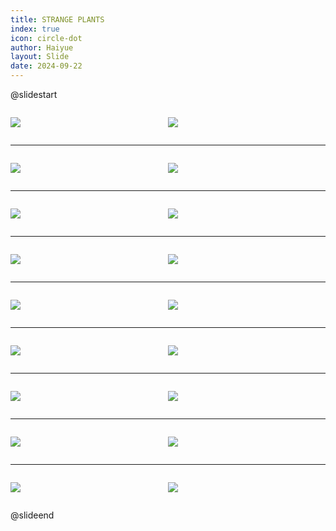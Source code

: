 ```yaml
---
title: STRANGE PLANTS
index: true
icon: circle-dot
author: Haiyue
layout: Slide
date: 2024-09-22
---
```

 
@slidestart

<div style="display:flex">
<div style="flex:1">

![](https://raw.githubusercontent.com/yclord/reading/refs/heads/master/english/Level-Q/STRANGE%20PLANTS/001.webp)
</div>
<div style="flex:1">

![](https://raw.githubusercontent.com/yclord/reading/refs/heads/master/english/Level-Q/STRANGE%20PLANTS/002.webp)
</div>
</div>

---

<div style="display:flex">
<div style="flex:1">

![](https://raw.githubusercontent.com/yclord/reading/refs/heads/master/english/Level-Q/STRANGE%20PLANTS/003.webp)
</div>
<div style="flex:1">

![](https://raw.githubusercontent.com/yclord/reading/refs/heads/master/english/Level-Q/STRANGE%20PLANTS/004.webp)
</div>
</div>

---

<div style="display:flex">
<div style="flex:1">

![](https://raw.githubusercontent.com/yclord/reading/refs/heads/master/english/Level-Q/STRANGE%20PLANTS/005.webp)
</div>
<div style="flex:1">

![](https://raw.githubusercontent.com/yclord/reading/refs/heads/master/english/Level-Q/STRANGE%20PLANTS/006.webp)
</div>
</div>

---

<div style="display:flex">
<div style="flex:1">

![](https://raw.githubusercontent.com/yclord/reading/refs/heads/master/english/Level-Q/STRANGE%20PLANTS/007.webp)
</div>
<div style="flex:1">

![](https://raw.githubusercontent.com/yclord/reading/refs/heads/master/english/Level-Q/STRANGE%20PLANTS/008.webp)
</div>
</div>

---

<div style="display:flex">
<div style="flex:1">

![](https://raw.githubusercontent.com/yclord/reading/refs/heads/master/english/Level-Q/STRANGE%20PLANTS/009.webp)
</div>
<div style="flex:1">

![](https://raw.githubusercontent.com/yclord/reading/refs/heads/master/english/Level-Q/STRANGE%20PLANTS/010.webp)
</div>
</div>

---

<div style="display:flex">
<div style="flex:1">

![](https://raw.githubusercontent.com/yclord/reading/refs/heads/master/english/Level-Q/STRANGE%20PLANTS/011.webp)
</div>
<div style="flex:1">

![](https://raw.githubusercontent.com/yclord/reading/refs/heads/master/english/Level-Q/STRANGE%20PLANTS/012.webp)
</div>
</div>

---

<div style="display:flex">
<div style="flex:1">

![](https://raw.githubusercontent.com/yclord/reading/refs/heads/master/english/Level-Q/STRANGE%20PLANTS/013.webp)
</div>
<div style="flex:1">

![](https://raw.githubusercontent.com/yclord/reading/refs/heads/master/english/Level-Q/STRANGE%20PLANTS/014.webp)
</div>
</div>

---

<div style="display:flex">
<div style="flex:1">

![](https://raw.githubusercontent.com/yclord/reading/refs/heads/master/english/Level-Q/STRANGE%20PLANTS/015.webp)
</div>
<div style="flex:1">

![](https://raw.githubusercontent.com/yclord/reading/refs/heads/master/english/Level-Q/STRANGE%20PLANTS/016.webp)
</div>
</div>

---

<div style="display:flex">
<div style="flex:1">

![](https://raw.githubusercontent.com/yclord/reading/refs/heads/master/english/Level-Q/STRANGE%20PLANTS/017.webp)
</div>
<div style="flex:1">

![](https://raw.githubusercontent.com/yclord/reading/refs/heads/master/english/Level-Q/STRANGE%20PLANTS/018.webp)
</div>
</div>

@slideend